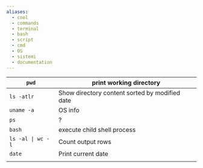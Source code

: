 ```yaml
---
aliases:
  - cool
  - commands
  - terminal
  - bash
  - script
  - cmd
  - OS
  - sistemi
  - documentation
---
```


| `pwd`             | print working directory                        |
| ----------------- | ---------------------------------------------- |
| `ls -atlr`        | Show directory content sorted by modified date |
| `uname -a`        | OS info                                        |
| `ps`              | ?                                              |
| `bash`            | execute child shell process                    |
| `ls -al \| wc -l` | Count output rows                              |
| `date`            | Print current date                             |
|                   |                                                |
  